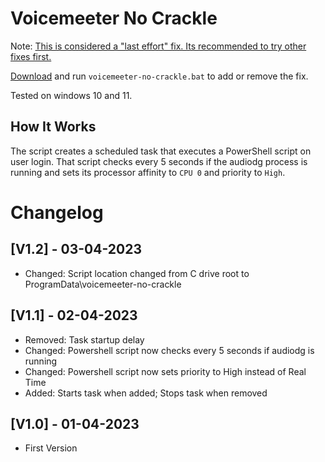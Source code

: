 # Voicemeeter No Crackle

Note: [This is considered a "last effort" fix. Its recommended to try other fixes first.](https://www.reddit.com/r/VoiceMeeter/comments/r5322w/comment/hmkrt0n)

[Download](https://github.com/ThatRex/voicemeeter-no-crackle/releases/download/Latest/voicemeeter-no-crackle.bat) and run `voicemeeter-no-crackle.bat` to add or remove the fix.

Tested on windows 10 and 11.

## How It Works

The script creates a scheduled task that executes a PowerShell script on user login. That script checks every 5 seconds if the audiodg process is running and sets its processor affinity to `CPU 0` and priority to `High`.

# Changelog

## [V1.2] - 03-04-2023

-   Changed: Script location changed from C drive root to ProgramData\voicemeeter-no-crackle

## [V1.1] - 02-04-2023

-   Removed: Task startup delay
-   Changed: Powershell script now checks every 5 seconds if audiodg is running
-   Changed: Powershell script now sets priority to High instead of Real Time
-   Added: Starts task when added; Stops task when removed

## [V1.0] - 01-04-2023

-   First Version
